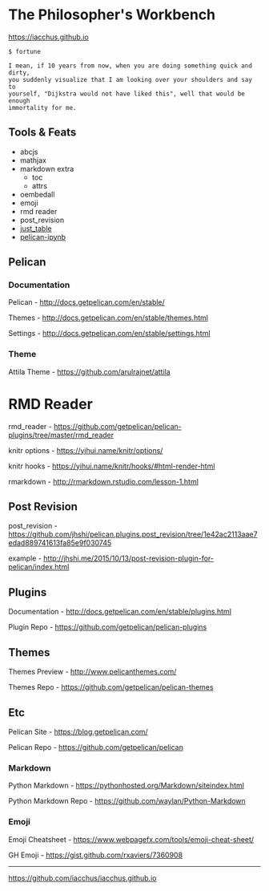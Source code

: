 # The Philosopher's Workbench

https://iacchus.github.io

```
$ fortune

I mean, if 10 years from now, when you are doing something quick and dirty,
you suddenly visualize that I am looking over your shoulders and say to
yourself, "Dijkstra would not have liked this", well that would be enough
immortality for me.
```

## Tools & Feats

* abcjs
* mathjax
* markdown extra
    * toc
    * attrs
* oembedall
* emoji
* rmd reader
* post_revision
* [just_table](https://github.com/burakkose/just_table/)
* [pelican-ipynb](https://github.com/danielfrg/pelican-ipynb/)

## Pelican

### Documentation
 
Pelican - http://docs.getpelican.com/en/stable/

Themes - http://docs.getpelican.com/en/stable/themes.html

Settings - http://docs.getpelican.com/en/stable/settings.html

### Theme

Attila Theme - https://github.com/arulrajnet/attila

# RMD Reader

rmd_reader - https://github.com/getpelican/pelican-plugins/tree/master/rmd_reader

knitr options - https://yihui.name/knitr/options/

knitr hooks - https://yihui.name/knitr/hooks/#html-render-html

rmarkdown - http://rmarkdown.rstudio.com/lesson-1.html

## Post Revision

post_revision - https://github.com/jhshi/pelican.plugins.post_revision/tree/1e42ac2113aae7edad889741613fa85e9f030745

example - http://jhshi.me/2015/10/13/post-revision-plugin-for-pelican/index.html

## Plugins

Documentation - http://docs.getpelican.com/en/stable/plugins.html

Plugin Repo - https://github.com/getpelican/pelican-plugins

## Themes

Themes Preview - http://www.pelicanthemes.com/

Themes Repo - https://github.com/getpelican/pelican-themes

## Etc

Pelican Site - https://blog.getpelican.com/

Pelican Repo - https://github.com/getpelican/pelican

### Markdown

Python Markdown - https://pythonhosted.org/Markdown/siteindex.html

Python Markdown Repo - https://github.com/waylan/Python-Markdown

### Emoji

Emoji Cheatsheet - https://www.webpagefx.com/tools/emoji-cheat-sheet/

GH Emoji - https://gist.github.com/rxaviers/7360908

* * *

https://github.com/iacchus/iacchus.github.io
